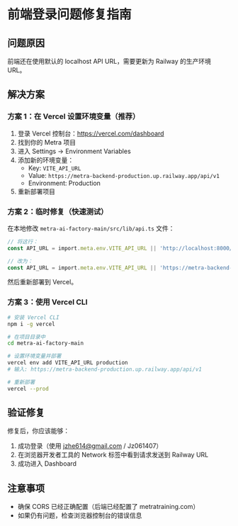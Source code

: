 # 前端登录问题修复指南

## 问题原因
前端还在使用默认的 localhost API URL，需要更新为 Railway 的生产环境 URL。

## 解决方案

### 方案 1：在 Vercel 设置环境变量（推荐）

1. 登录 Vercel 控制台：https://vercel.com/dashboard
2. 找到你的 Metra 项目
3. 进入 Settings -> Environment Variables
4. 添加新的环境变量：
   - Key: `VITE_API_URL`
   - Value: `https://metra-backend-production.up.railway.app/api/v1`
   - Environment: Production
5. 重新部署项目

### 方案 2：临时修复（快速测试）

在本地修改 `metra-ai-factory-main/src/lib/api.ts` 文件：

```typescript
// 将这行：
const API_URL = import.meta.env.VITE_API_URL || 'http://localhost:8000/api/v1'

// 改为：
const API_URL = import.meta.env.VITE_API_URL || 'https://metra-backend-production.up.railway.app/api/v1'
```

然后重新部署到 Vercel。

### 方案 3：使用 Vercel CLI

```bash
# 安装 Vercel CLI
npm i -g vercel

# 在项目目录中
cd metra-ai-factory-main

# 设置环境变量并部署
vercel env add VITE_API_URL production
# 输入: https://metra-backend-production.up.railway.app/api/v1

# 重新部署
vercel --prod
```

## 验证修复

修复后，你应该能够：
1. 成功登录（使用 jzhe614@gmail.com / Jz061407）
2. 在浏览器开发者工具的 Network 标签中看到请求发送到 Railway URL
3. 成功进入 Dashboard

## 注意事项

- 确保 CORS 已经正确配置（后端已经配置了 metratraining.com）
- 如果仍有问题，检查浏览器控制台的错误信息 